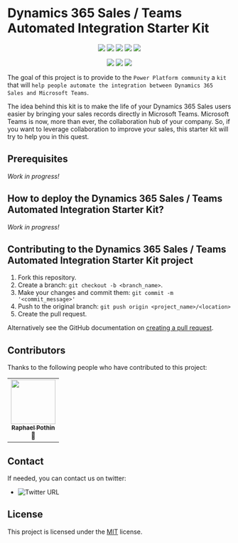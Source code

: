 # Dynamics 365 Sales / Teams Automated Integration Starter Kit

<p align="center">
    <a href="#repolicense" alt="Repository License">
        <img src="https://img.shields.io/github/license/rpothin/D365Sales-Teams-AutomatedIntegration-StarterKit?color=yellow&label=License" /></a>
    <a href="#issues" alt="Issues">
        <img src="https://img.shields.io/github/issues/rpothin/D365Sales-Teams-AutomatedIntegration-StarterKit?color=blue&label=Issues" /></a>
    <a href="#openissues" alt="Open Issues">
        <img src="https://img.shields.io/github/issues-raw/rpothin/D365Sales-Teams-AutomatedIntegration-StarterKit?label=Open%20Issues" /></a>
    <a href="#pr" alt="Pull Requests">
        <img src="https://img.shields.io/github/issues-pr/rpothin/D365Sales-Teams-AutomatedIntegration-StarterKit?color=blue&label=Pull%20Requests" /></a>
    <a href="#openpr" alt="Open Pull Requests">
        <img src="https://img.shields.io/github/issues-pr-raw/rpothin/D365Sales-Teams-AutomatedIntegration-StarterKit?label=Open%20Pull%20Requests" /></a>
</p>

<p align="center">
    <a href="#watchers" alt="Watchers">
        <img src="https://img.shields.io/github/watchers/rpothin/D365Sales-Teams-AutomatedIntegration-StarterKit?style=social" /></a>
    <a href="#forks" alt="Forks">
        <img src="https://img.shields.io/github/forks/rpothin/D365Sales-Teams-AutomatedIntegration-StarterKit?style=social" /></a>
    <a href="#stars" alt="Stars">
        <img src="https://img.shields.io/github/stars/rpothin/D365Sales-Teams-AutomatedIntegration-StarterKit?style=social" /></a>
</p>

The goal of this project is to provide to the `Power Platform community` a `kit` that will `help people automate the integration between Dynamics 365 Sales and Microsoft Teams`.

The idea behind this kit is to make the life of your Dynamics 365 Sales users easier by bringing your sales records directly in Microsoft Teams.
Microsoft Teams is now, more than ever, the collaboration hub of your company.
So, if you want to leverage collaboration to improve your sales, this starter kit will try to help you in this quest.

## Prerequisites

*Work in progress!*

## How to deploy the Dynamics 365 Sales / Teams Automated Integration Starter Kit?

*Work in progress!*

## Contributing to the Dynamics 365 Sales / Teams Automated Integration Starter Kit project

1. Fork this repository.
2. Create a branch: `git checkout -b <branch_name>`.
3. Make your changes and commit them: `git commit -m '<commit_message>'`
4. Push to the original branch: `git push origin <project_name>/<location>`
5. Create the pull request.

Alternatively see the GitHub documentation on [creating a pull request](https://help.github.com/en/github/collaborating-with-issues-and-pull-requests/creating-a-pull-request).

## Contributors

Thanks to the following people who have contributed to this project:

<!-- Static version of the contributors list for now, but if all owners agree, we can install the AllContributors GitHub App (https://allcontributors.org/docs/en/bot/installation) 
<!-- ALL-CONTRIBUTORS-LIST:START - Do not remove or modify this section -->
<!-- prettier-ignore-start -->
<!-- markdownlint-disable -->
<table>
  <tr>
    <td align="center">
        <a href="https%3A%2F%2Ftwitter.com%2FRaphaelPothin">
            <img src="https://avatars.githubusercontent.com/u/23240245?v=3" width="100px;" alt=""/>
            <br />
            <sub>
                <b>Raphael Pothin</b>
            </sub>
        </a>
        <br />
        <a title="Documentation">📖</a>
    </td>
  </tr>
</table>

<!-- markdownlint-enable -->
<!-- prettier-ignore-end -->
<!-- ALL-CONTRIBUTORS-LIST:END -->

## Contact

If needed, you can contact us on twitter:
- ![Twitter URL](https://img.shields.io/twitter/url?label=Raphael%20Pothin&style=social&url=https%3A%2F%2Ftwitter.com%2FRaphaelPothin)

## License

This project is licensed under the [MIT](https://github.com/rpothin/D365Sales-Teams-AutomatedIntegration-StarterKit/blob/main/LICENSE) license.
